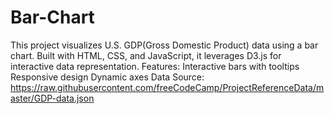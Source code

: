 # Bar-Chart
This project visualizes U.S. GDP(Gross Domestic Product) data using a bar chart. Built with HTML, CSS, and JavaScript, it leverages D3.js for interactive data representation.  Features:  Interactive bars with tooltips Responsive design Dynamic axes Data Source: https://raw.githubusercontent.com/freeCodeCamp/ProjectReferenceData/master/GDP-data.json
